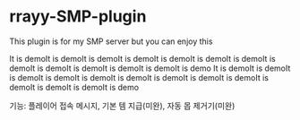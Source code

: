 # rrayy-SMP-plugin
This plugin is for my SMP server but you can enjoy this

It is demoIt is demoIt is demoIt is demoIt is demoIt is demoIt is demoIt is demoIt is demoIt is demoIt is demoIt is demoIt is demo
It is demoIt is demoIt is demoIt is demoIt is demoIt is demoIt is demoIt is demoIt is demoIt is demoIt is demoIt is demoIt is demo

기능: 플레이어 접속 메시지, 기본 템 지급(미완), 자동 몹 제거기(미완)
